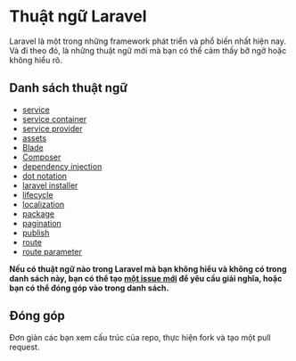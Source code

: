 # Thuật ngữ Laravel

Laravel là một trong những framework phát triển và phổ biến nhất hiện nay. Và đi theo đó, là những thuật ngữ mới mà bạn có thể cảm thấy bỡ ngỡ hoặc không hiểu rõ.

## Danh sách thuật ngữ

* [service](data/service.md)
* [service container](data/service_container.md)
* [service provider](data/service_provider.md)
* [assets](data/assets.md)
* [Blade](data/blade.md)
* [Composer](data/composer.md)
* [dependency injection](data/dependency_injection.md)
* [dot notation](data/dot_notation.md)
* [laravel installer](data/laravel_installer.md)
* [lifecycle](data/lifecycle.md)
* [localization](data/localization.md)
* [package](data/package.md)
* [pagination](data/pagination.md)
* [publish](data/publish.md)
* [route](data/route.md)
* [route parameter](data/route_parameter.md)

**Nếu có thuật ngữ nào trong Laravel mà bạn không hiểu và không có trong danh sách này, bạn có thể tạo [một issue mới](https://github.com/petehouston/thuat-ngu-laravel/issues) để yêu cầu giải nghĩa, hoặc bạn có thể đóng góp vào trong danh sách.**

## Đóng góp

Đơn giản các bạn xem cấu trúc của repo, thực hiện fork và tạo một pull request.